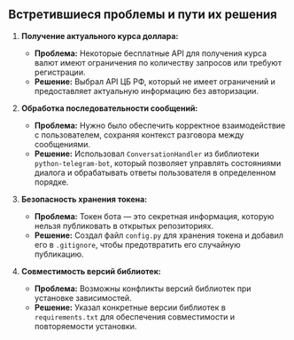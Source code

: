 ## Встретившиеся проблемы и пути их решения

1. **Получение актуального курса доллара:**

   - **Проблема:** Некоторые бесплатные API для получения курса валют имеют ограничения по количеству запросов или требуют регистрации.
   - **Решение:** Выбрал API ЦБ РФ, который не имеет ограничений и предоставляет актуальную информацию без авторизации.

2. **Обработка последовательности сообщений:**

   - **Проблема:** Нужно было обеспечить корректное взаимодействие с пользователем, сохраняя контекст разговора между сообщениями.
   - **Решение:** Использовал `ConversationHandler` из библиотеки `python-telegram-bot`, который позволяет управлять состояниями диалога и обрабатывать ответы пользователя в определенном порядке.

3. **Безопасность хранения токена:**

   - **Проблема:** Токен бота — это секретная информация, которую нельзя публиковать в открытых репозиториях.
   - **Решение:** Создал файл `config.py` для хранения токена и добавил его в `.gitignore`, чтобы предотвратить его случайную публикацию.

4. **Совместимость версий библиотек:**

   - **Проблема:** Возможны конфликты версий библиотек при установке зависимостей.
   - **Решение:** Указал конкретные версии библиотек в `requirements.txt` для обеспечения совместимости и повторяемости установки.
